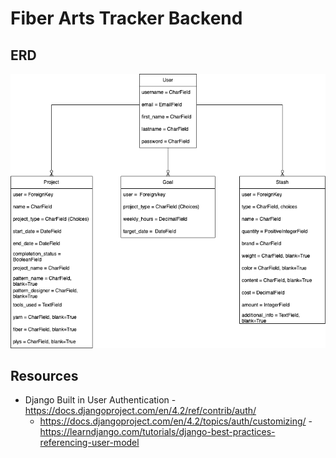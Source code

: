 # Fiber Arts Tracker Backend

## ERD
![ERD](/assets/Final-Project-Fiber-Tracker-Page-3.drawio.png)

## Resources

- Django Built in User Authentication
    -https://docs.djangoproject.com/en/4.2/ref/contrib/auth/
    - https://docs.djangoproject.com/en/4.2/topics/auth/customizing/
    -https://learndjango.com/tutorials/django-best-practices-referencing-user-model